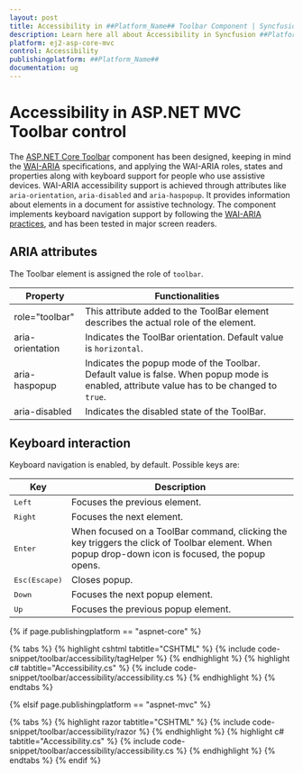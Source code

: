 ```yaml
---
layout: post
title: Accessibility in ##Platform_Name## Toolbar Component | Syncfusion
description: Learn here all about Accessibility in Syncfusion ##Platform_Name## Toolbar component of Syncfusion Essential JS 2 and more.
platform: ej2-asp-core-mvc
control: Accessibility
publishingplatform: ##Platform_Name##
documentation: ug
---
```



# Accessibility in ASP.NET MVC Toolbar control

The [ASP.NET Core Toolbar](https://www.syncfusion.com/aspnet-core-ui-controls/toolbar) component has been designed,  keeping in mind the [WAI-ARIA](https://www.w3.org/WAI/ARIA/apg/) specifications, and applying the WAI-ARIA roles, states and properties along with keyboard support for people who use assistive devices. WAI-ARIA accessibility support is achieved through attributes like `aria-orientation`, `aria-disabled` and `aria-haspopup`. It provides information about elements in a document for assistive technology.  The component implements keyboard navigation support by following the [WAI-ARIA practices](https://www.w3.org/WAI/ARIA/apg/), and has been tested in major screen readers.

## ARIA attributes

The Toolbar element is assigned the role of `toolbar`.

| **Property** | **Functionalities** |
| --- | --- |
| role="toolbar" | This attribute added to the ToolBar element describes the actual role of the element. |
| aria-orientation     | Indicates the ToolBar orientation. Default value is `horizontal`. |
| aria-haspopup       | Indicates the popup mode of the Toolbar. Default value is false. When popup mode is enabled,  attribute value has to be changed to `true`. | |
| aria-disabled       | Indicates the disabled state of the ToolBar. |

## Keyboard interaction

Keyboard navigation is enabled, by default. Possible keys are:

| Key           | Description                                                                         |
|---------------|-------------------------------------------------------------------------------------|
| <kbd>Left</kbd>    | Focuses the previous element.                                               |
| <kbd>Right</kbd>   | Focuses the next element.                                                            |
| <kbd>Enter</kbd>         | When focused on a ToolBar command, clicking the key triggers the click of Toolbar element. When popup drop-down icon is focused, the popup opens. |
| <kbd>Esc(Escape)</kbd>           | Closes popup.                                                                     |
| <kbd>Down</kbd>   | Focuses the next popup element.                                                  |
| <kbd>Up</kbd>      | Focuses the previous popup element.                                                |

{% if page.publishingplatform == "aspnet-core" %}

{% tabs %}
{% highlight cshtml tabtitle="CSHTML" %}
{% include code-snippet/toolbar/accessibility/tagHelper %}
{% endhighlight %}
{% highlight c# tabtitle="Accessibility.cs" %}
{% include code-snippet/toolbar/accessibility/accessibility.cs %}
{% endhighlight %}
{% endtabs %}

{% elsif page.publishingplatform == "aspnet-mvc" %}

{% tabs %}
{% highlight razor tabtitle="CSHTML" %}
{% include code-snippet/toolbar/accessibility/razor %}
{% endhighlight %}
{% highlight c# tabtitle="Accessibility.cs" %}
{% include code-snippet/toolbar/accessibility/accessibility.cs %}
{% endhighlight %}
{% endtabs %}
{% endif %}


